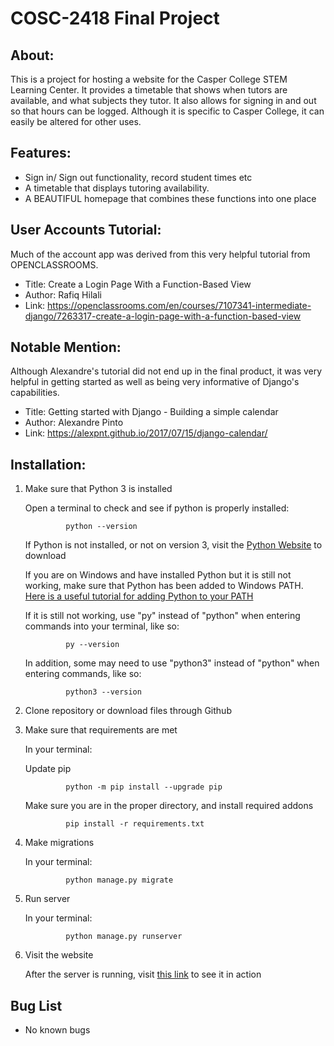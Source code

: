 # COSC-2418 Final Project

## About:

This is a project for hosting a website for the Casper College STEM Learning Center. It provides a timetable that shows when tutors are available, and what subjects they tutor. It also allows for signing in and out so that hours can be logged. Although it is specific to Casper College, it can easily be altered for other uses.

## Features:

- Sign in/ Sign out functionality, record student times etc
- A timetable that displays tutoring availability.
- A BEAUTIFUL homepage that combines these functions into one place

## User Accounts Tutorial:

Much of the account app was derived from this very helpful tutorial from OPENCLASSROOMS.
- Title: Create a Login Page With a Function-Based View
- Author: Rafiq Hilali
- Link: https://openclassrooms.com/en/courses/7107341-intermediate-django/7263317-create-a-login-page-with-a-function-based-view

## Notable Mention:

Although Alexandre's tutorial did not end up in the final product, it was very helpful in getting started as well as being very informative of Django's capabilities.
- Title: Getting started with Django - Building a simple calendar
- Author: Alexandre Pinto
- Link: https://alexpnt.github.io/2017/07/15/django-calendar/

## Installation:

1. Make sure that Python 3 is installed

    Open a terminal to check and see if python is properly installed:

                python --version

    If Python is not installed, or not on version 3, visit the [Python Website](https://www.python.org/downloads/) to download

    If you are on Windows and have installed Python but it is still not working, make sure that Python has been added to Windows PATH.
    [Here is a useful tutorial for adding Python to your PATH](https://www.geeksforgeeks.org/how-to-add-python-to-windows-path/)

    If it is still not working, use "py" instead of "python" when entering commands into your terminal, like so:

                py --version

    In addition, some may need to use "python3" instead of "python" when entering commands, like so:

                python3 --version

2. Clone repository or download files through Github

3. Make sure that requirements are met

    In your terminal:

    Update pip

                python -m pip install --upgrade pip

    Make sure you are in the proper directory, and install required addons
    
                pip install -r requirements.txt

4. Make migrations

    In your terminal:

                python manage.py migrate

5. Run server

    In your terminal:

                python manage.py runserver

6. Visit the website

    After the server is running, visit [this link](http://127.0.0.1:8000/) to see it in action

## Bug List

- No known bugs